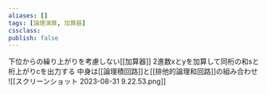 ```yaml
---
aliases: []
tags: [論理演算, 加算器]
cssclass:
publish: false
---
```

下位からの繰り上がりを考慮しない[[加算器]]
2進数xとyを加算して同桁の和sと桁上がりcを出力する
中身は[[論理積回路]]と[[排他的論理和回路]]の組み合わせ
![[スクリーンショット 2023-08-31 9.22.53.png]]